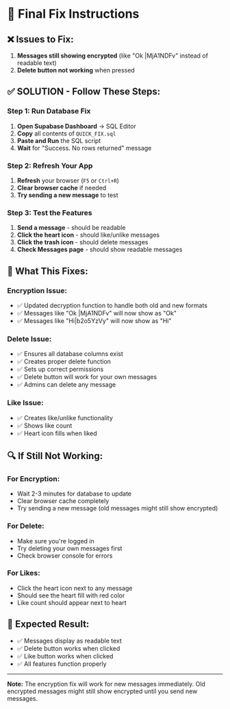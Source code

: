 # 🔧 Final Fix Instructions

## ❌ Issues to Fix:

1. **Messages still showing encrypted** (like "Ok |MjA1NDFv" instead of readable text)
2. **Delete button not working** when pressed

## ✅ SOLUTION - Follow These Steps:

### Step 1: Run Database Fix

1. **Open Supabase Dashboard** → SQL Editor
2. **Copy** all contents of `QUICK_FIX.sql`
3. **Paste and Run** the SQL script
4. **Wait** for "Success. No rows returned" message

### Step 2: Refresh Your App

1. **Refresh** your browser (`F5` or `Ctrl+R`)
2. **Clear browser cache** if needed
3. **Try sending a new message** to test

### Step 3: Test the Features

1. **Send a message** - should be readable
2. **Click the heart icon** - should like/unlike messages
3. **Click the trash icon** - should delete messages
4. **Check Messages page** - should show readable messages

## 🎯 What This Fixes:

### **Encryption Issue:**

- ✅ Updated decryption function to handle both old and new formats
- ✅ Messages like "Ok |MjA1NDFv" will now show as "Ok"
- ✅ Messages like "Hi|b2o5YzVy" will now show as "Hi"

### **Delete Issue:**

- ✅ Ensures all database columns exist
- ✅ Creates proper delete function
- ✅ Sets up correct permissions
- ✅ Delete button will work for your own messages
- ✅ Admins can delete any message

### **Like Issue:**

- ✅ Creates like/unlike functionality
- ✅ Shows like count
- ✅ Heart icon fills when liked

## 🔍 If Still Not Working:

### **For Encryption:**

- Wait 2-3 minutes for database to update
- Clear browser cache completely
- Try sending a new message (old messages might still show encrypted)

### **For Delete:**

- Make sure you're logged in
- Try deleting your own messages first
- Check browser console for errors

### **For Likes:**

- Click the heart icon next to any message
- Should see the heart fill with red color
- Like count should appear next to heart

## 🚀 Expected Result:

- ✅ Messages display as readable text
- ✅ Delete button works when clicked
- ✅ Like button works when clicked
- ✅ All features function properly

---

**Note:** The encryption fix will work for new messages immediately. Old encrypted messages might still show encrypted until you send new messages.
